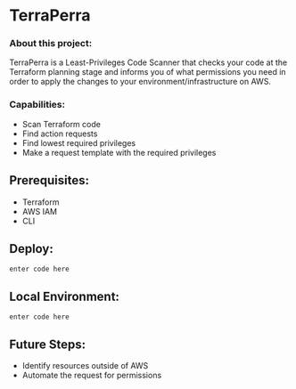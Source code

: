 # TerraPerra

### About this project:
TerraPerra is a Least-Privileges Code Scanner that checks your code at the Terraform planning stage and informs you of what permissions you need in order to apply the changes to your environment/infrastructure on AWS.

### Capabilities:
* Scan Terraform code
* Find action requests
* Find lowest required privileges
* Make a request template with the required privileges

## Prerequisites:
* Terraform
* AWS IAM
* CLI

## Deploy:

    enter code here

## Local Environment:

    enter code here

## Future Steps:
* Identify resources outside of AWS
* Automate the request for permissions
